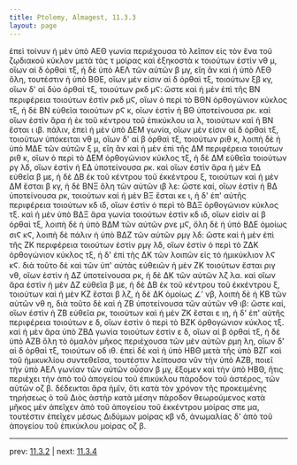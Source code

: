 ```yaml
---
title: Ptolemy, Almagest, 11.3.3
layout: page
---
```


ἐπεὶ τοίνυν ἡ μὲν ὑπὸ ΑΕΘ γωνία περιέχουσα τὸ λεῖπον εἰς τὸν ἕνα τοῦ ζῳδιακοῦ κύκλον μετὰ τὰς τ μοίρας καὶ ἑξηκοστὰ κ τοιούτων ἐστὶν νθ μ, οἵων αἱ δ ὀρθαὶ τξ, ἡ δὲ ὑπὸ ΑΕΛ τῶν αὐτῶν β μγ, εἴη ἂν καὶ ἡ ὑπὸ ΛΕΘ ὅλη, τουτέστιν ἡ ὑπὸ ΒΘΕ, οἵων μέν εἰσιν αἱ δ ὀρθαὶ τξ, τοιούτων ξβ κγ, οἵων δ' αἱ δύο ὀρθαὶ τξ, τοιούτων ρκδ μϚ: ὥστε καὶ ἡ μὲν ἐπὶ τῆς ΒΝ περιφέρεια τοιούτων ἐστὶν ρκδ μϚ, οἵων ὁ περὶ τὸ ΒΘΝ ὀρθογώνιον κύκλος τξ, ἡ δὲ ΒΝ εὐθεῖα τοιούτων ρϚ κ, οἵων ἐστὶν ἡ ΒΘ ὑποτείνουσα ρκ. καὶ οἵων ἐστὶν ἄρα ἡ ἐκ τοῦ κέντρου τοῦ ἐπικύκλου ια λ, τοιούτων καὶ ἡ ΒΝ ἔσται ι ιβ. πάλιν, ἐπεὶ ἡ μὲν ὑπὸ ΔΕΜ γωνία, οἵων μέν εἰσιν αἱ δ ὀρθαὶ τξ, τοιούτων ὑπόκειται νθ μ, οἵων δ' αἱ β ὀρθαὶ τξ, τοιούτων ριθ κ, λοιπὴ δὲ ἡ ὑπὸ ΜΔΕ τῶν αὐτῶν ξ μ, εἴη ἂν καὶ ἡ μὲν ἐπὶ τῆς ΔΜ περιφέρεια τοιούτων ριθ κ, οἵων ὁ περὶ τὸ ΔΕΜ ὀρθογώνιον κύκλος τξ, ἡ δὲ ΔΜ εὐθεῖα τοιούτων ργ λδ, οἵων ἐστὶν ἡ ΕΔ ὑποτείνουσα ρκ. καὶ οἵων ἐστὶν ἄρα ἡ μὲν ΕΔ εὐθεῖα β με, ἡ δὲ ΔΒ ἐκ τοῦ κέντρου τοῦ ἐκκέντρου ξ, τοιούτων καὶ ἡ μὲν ΔΜ ἔσται β κγ, ἡ δὲ ΒΝΞ ὅλη τῶν αὐτῶν ιβ λε: ὥστε καί, οἵων ἐστὶν ἡ ΒΔ ὑποτείνουσα ρκ, τοιούτων καὶ ἡ μὲν ΒΞ ἔσται κε ι, ἡ δ' ἐπ' αὐτῆς περιφέρεια τοιούτων κδ ιδ, οἵων ἐστὶν ὁ περὶ τὸ ΒΔΞ ὀρθογώνιον κύκλος τξ. καὶ ἡ μὲν ὑπὸ ΒΔΞ ἄρα γωνία τοιούτων ἐστὶν κδ ιδ, οἵων εἰσὶν αἱ β ὀρθαὶ τξ, λοιπὴ δὲ ἡ ὑπὸ ΒΔΜ τῶν αὐτῶν ρνε μϚ, ὅλη δὲ ἡ ὑπὸ ΒΔΕ ὁμοίως σιϚ κϚ, λοιπὴ δὲ πάλιν ἡ ὑπὸ ΒΔΖ τῶν αὐτῶν ρμγ λδ: ὥστε καὶ ἡ μὲν ἐπὶ τῆς ΖΚ περιφέρεια τοιούτων ἐστὶν ρμγ λδ, οἵων ἐστὶν ὁ περὶ τὸ ΖΔΚ ὀρθογώνιον κύκλος τξ, ἡ δ' ἐπὶ τῆς ΔΚ τῶν λοιπῶν εἰς τὸ ἡμικύκλιον λϚ κϚ. διὰ τοῦτο δὲ καὶ τῶν ὑπ' αὐτὰς εὐθειῶν ἡ μὲν ΖΚ τοιούτων ἔσται ριγ νθ, οἵων ἐστὶν ἡ ΔΖ ὑποτείνουσα ρκ, ἡ δὲ ΔΚ τῶν αὐτῶν λζ λα. καὶ οἵων ἄρα ἐστὶν ἡ μὲν ΔΖ εὐθεῖα β με, ἡ δὲ ΔΒ ἐκ τοῦ κέντρου τοῦ ἐκκέντρου ξ, τοιούτων καὶ ἡ μὲν ΚΖ ἔσται β λζ, ἡ δὲ ΔΚ ὁμοίως ∠ʹ νβ, λοιπὴ δὲ ἡ ΚΒ τῶν αὐτῶν νθ η, διὰ τοῦτο δὲ καὶ ἡ ΖΒ ὑποτείνουσα τῶν αὐτῶν νθ ιβ: ὥστε καί, οἵων ἐστὶν ἡ ΖΒ εὐθεῖα ρκ, τοιούτων καὶ ἡ μὲν ΖΚ ἔσται ε ιη, ἡ δ' ἐπ' αὐτῆς περιφέρεια τοιούτων ε δ, οἵων ἐστὶν ὁ περὶ τὸ ΒΖΚ ὀρθογώνιον κύκλος τξ. καὶ ἡ μὲν ἄρα ὑπὸ ΖΒΔ γωνία τοιούτων ἐστὶν ε δ, οἵων αἱ β ὀρθαὶ τξ, ἡ δὲ ὑπὸ ΑΖΒ ὅλη τὸ ὁμαλὸν μῆκος περιέχουσα τῶν μὲν αὐτῶν ρμη λη, οἵων δ' αἱ δ ὀρθαὶ τξ, τοιούτων οδ ιθ. ἐπεὶ δὲ καὶ ἡ ὑπὸ ΗΒΘ μετὰ τῆς ὑπὸ ΒΖΓ καὶ τοῦ ἡμικυκλίου συντεθεῖσα, τουτέστιν λείπουσα νῦν τὴν ὑπὸ ΑΖΒ, ποιεῖ τὴν ὑπὸ ΑΕΛ γωνίαν τῶν αὐτῶν οὖσαν β μγ, ἕξομεν καὶ τὴν ὑπὸ ΗΒΘ, ἥτις περιέχει τὴν ἀπὸ τοῦ ἀπογείου τοῦ ἐπικύκλου πάροδον τοῦ ἀστέρος, τῶν αὐτῶν οζ β. δέδεικται ἄρα ἡμῖν, ὅτι κατὰ τὸν χρόνον τῆς προκειμένης τηρήσεως ὁ τοῦ Διὸς ἀστὴρ κατὰ μέσην πάροδον θεωρούμενος κατὰ μῆκος μὲν ἀπεῖχεν ἀπὸ τοῦ ἀπογείου τοῦ ἐκκέντρου μοίρας σπε μα, τουτέστιν ἐπεῖχεν μέσως Διδύμων μοίρας κβ νδ, ἀνωμαλίας δ' ἀπὸ τοῦ ἀπογείου τοῦ ἐπικύκλου μοίρας οζ β. 

---

prev: [11.3.2](../11.3.2/) | next: [11.3.4](../11.3.4/)

